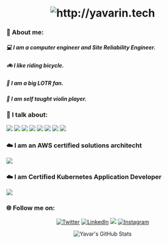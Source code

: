 <div align="center">
    <h1>
        <img src="https://readme-typing-svg.herokuapp.com?font=Jetbrains+mono&size=40&duration=3000&color=33FF33&center=true&vCenter=true&width=435&lines=Hey..+I'm+Yavar!;This+is..;..my+Github..;" alt="http://yavarin.tech"/>
    </h1>
</div>

### :book: About me:

##### :computer: I am a computer engineer and Site Reliability Engineer.
##### :bike: I like riding bicycle.
##### :ring: I am a big LOTR fan.
##### :violin: I am self taught violin player.

### :microphone: I talk about:
![](https://img.shields.io/badge/devops-blue) ![](https://img.shields.io/badge/SRE-green) ![](https://img.shields.io/badge/software%20architecture-orange) ![](https://img.shields.io/badge/IaC-yellow) ![](https://img.shields.io/badge/docker-blueviolet) ![](https://img.shields.io/badge/kubernetes-ff69b4) ![](https://img.shields.io/badge/cloud-9cf)  ![](https://img.shields.io/badge/AWS-orange) 

### :cloud: I am an AWS certified solutions architecht
[![](https://img.shields.io/badge/AWS%20Certified%20Solutions%20Architect-blue?logo=Amazon%20AWS&logoColor=white&labelColor=orange&style=for-the-badge)](https://www.credly.com/badges/d373e28b-149c-42d5-a35f-fe63459814d7/public_url)

### :cloud: I am Certified Kubernetes Application Developer
[![](https://img.shields.io/badge/Certified%20Kubernetes%20Application%20Developer-blue?logo=Amazon%20AWS&logoColor=white&labelColor=orange&style=for-the-badge)](https://www.credly.com/badges/aabd6e84-d464-492f-8002-bf43982f6971/public_url)

### :globe_with_meridians: Follow me on:
<p align="center">
  <a href="https://twitter.com/khodadadiyavar"><img src="https://img.shields.io/twitter/follow/khodadadiyavar?style=social&logo=twitter" alt="Twitter"></a>
  <a href="https://www.linkedin.com/in/yavarkhodadadi/"><img src="https://img.shields.io/badge/-LinkedIn-blue?style=flat&logo=linkedin" alt="LinkedIn"></a>
  <a href="https://www.youtube.com/channel/UCOuJIJF8fzsR8F3VxEIlSbg"><img src="https://img.shields.io/youtube/channel/subscribers/UCOuJIJF8fzsR8F3VxEIlSbg
?style=social&logo=youtube"></a>
  <a href="https://www.instagram.com/yavar90"><img src="https://img.shields.io/badge/-Instagram-red?style=flat&logo=instagram" alt="Instagram"></a>
</p>


<div align="center">
    <img src="https://github-profile-summary-cards.vercel.app/api/cards/profile-details?username=khodadadiyavar&theme=github_dark" alt="Yavar's GitHub Stats"/>
</div>
